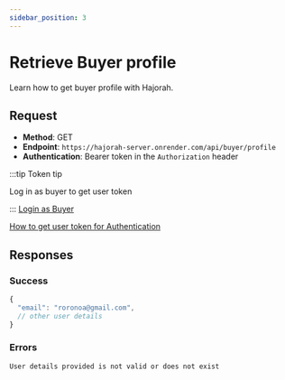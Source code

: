 ```yaml
---
sidebar_position: 3
---
```


# Retrieve Buyer profile

Learn how to get buyer profile with Hajorah.

## Request

- **Method**: GET
- **Endpoint**: `https://hajorah-server.onrender.com/api/buyer/profile`
- **Authentication**: Bearer token in the `Authorization` header

:::tip Token tip

Log in as buyer to get user token

:::
[Login as Buyer](./login-buyer.md)

[How to get user token for Authentication](../intro.md#get-user-token-for-bearer-authentication)
## Responses
### Success

```jsx title="code 201:  success"
{
  "email": "roronoa@gmail.com",
  // other user details
}
```

### Errors

```jsx title="code 404:  user not found"
User details provided is not valid or does not exist
```